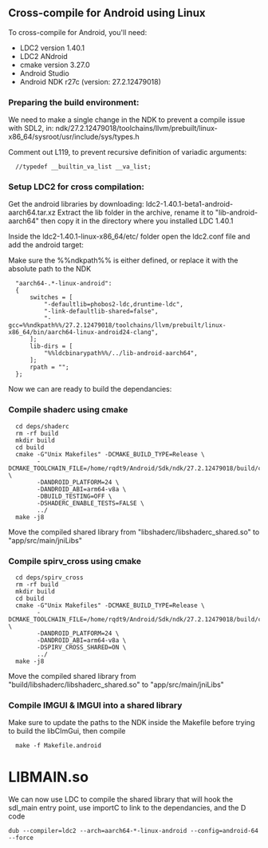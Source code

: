 ## Cross-compile for Android using Linux
To cross-compile for Android, you'll need:
* LDC2 version 1.40.1
* LDC2 ANdroid 
* cmake version 3.27.0
* Android Studio
* Android NDK r27c (version: 27.2.12479018)

### Preparing the build environment:
We need to make a single change in the NDK to prevent a compile issue with SDL2, in:
ndk/27.2.12479018/toolchains/llvm/prebuilt/linux-x86_64/sysroot/usr/include/sys/types.h

Comment out L119, to prevent recursive definition of variadic arguments:
```
  //typedef __builtin_va_list __va_list;
```

### Setup LDC2 for cross compilation:

Get the android libraries by downloading: ldc2-1.40.1-beta1-android-aarch64.tar.xz
Extract the lib folder in the archive, rename it to "lib-android-aarch64" then copy it in the directory where you installed LDC 1.40.1

Inside the ldc2-1.40.1-linux-x86_64/etc/ folder open the ldc2.conf file and add the android target:

Make sure the %%ndkpath%% is either defined, or replace it with the absolute path to the NDK

```
  "aarch64-.*-linux-android":
  {
      switches = [
          "-defaultlib=phobos2-ldc,druntime-ldc",
          "-link-defaultlib-shared=false",
          "-gcc=%%ndkpath%%/27.2.12479018/toolchains/llvm/prebuilt/linux-x86_64/bin/aarch64-linux-android24-clang",
      ];
      lib-dirs = [
          "%%ldcbinarypath%%/../lib-android-aarch64",
      ];
      rpath = "";
  };
```

Now we can are ready to build the dependancies:

### Compile shaderc using cmake
```
  cd deps/shaderc
  rm -rf build
  mkdir build
  cd build
  cmake -G"Unix Makefiles" -DCMAKE_BUILD_TYPE=Release \
        -DCMAKE_TOOLCHAIN_FILE=/home/rqdt9/Android/Sdk/ndk/27.2.12479018/build/cmake/android.toolchain.cmake \
        -DANDROID_PLATFORM=24 \
        -DANDROID_ABI=arm64-v8a \
        -DBUILD_TESTING=OFF \
        -DSHADERC_ENABLE_TESTS=FALSE \
        ../
  make -j8
```

Move the compiled shared library from "libshaderc/libshaderc_shared.so" to "app/src/main/jniLibs"

### Compile spirv_cross using cmake
```
  cd deps/spirv_cross
  rm -rf build
  mkdir build
  cd build
  cmake -G"Unix Makefiles" -DCMAKE_BUILD_TYPE=Release \
        -DCMAKE_TOOLCHAIN_FILE=/home/rqdt9/Android/Sdk/ndk/27.2.12479018/build/cmake/android.toolchain.cmake \
        -DANDROID_PLATFORM=24 \
        -DANDROID_ABI=arm64-v8a \
        -DSPIRV_CROSS_SHARED=ON \
        ../
  make -j8
```
Move the compiled shared library from "build/libshaderc/libshaderc_shared.so" to "app/src/main/jniLibs"

### Compile IMGUI & IMGUI into a shared library
Make sure to update the paths to the NDK inside the Makefile before trying to build the libCImGui, then compile
```
  make -f Makefile.android
```

# LIBMAIN.so
We can now use LDC to compile the shared library that will hook the sdl_main entry point, use importC to link to the dependancies, and the D code
```
dub --compiler=ldc2 --arch=aarch64-*-linux-android --config=android-64 --force
```

